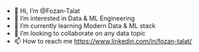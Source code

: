 - 👋 Hi, I’m @Fozan-Talat
- 👀 I’m interested in Data & ML Engineering
- 🌱 I’m currently learning  Modern Data & ML stack
- 💞️ I’m looking to collaborate on  any data topic
- 📫 How to reach me  https://www.linkedin.com/in/fozan-talat/

<!---
Fozan-Talat/Fozan-Talat is a ✨ special ✨ repository because its `README.md` (this file) appears on your GitHub profile.
You can click the Preview link to take a look at your changes.
--->
